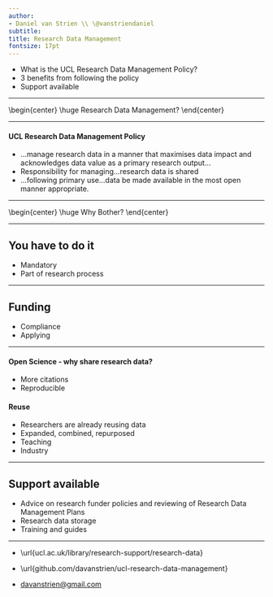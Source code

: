 ```yaml
---
author:
- Daniel van Strien \\ \@vanstriendaniel 
subtitle: 
title: Research Data Management 
fontsize: 17pt
---
```




* What is the UCL Research Data Management Policy?
* 3 benefits from following the policy
* Support available 

---

\begin{center}
\huge Research Data Management?
\end{center}


---

#### UCL Research Data Management Policy 


* ...manage research data in a manner that maximises data impact and acknowledges data value as a primary research output... 
* Responsibility for managing...research data is shared  
* ...following primary use...data be made available in the most open manner appropriate. 


---

\begin{center}
\huge Why Bother?
\end{center}

---

## You have to do it

* Mandatory
* Part of research process 

---

## Funding

* Compliance
* Applying

---

#### Open Science - why share research data?

* More citations
* Reproducible 

#### Reuse 
* Researchers are already reusing data
* Expanded, combined, repurposed 
* Teaching
* Industry

---

## Support available

* Advice on research funder policies and reviewing of Research Data Management Plans
* Research data storage
* Training and guides 

---

* \url{ucl.ac.uk/library/research-support/research-data}

* \url{github.com/davanstrien/ucl-research-data-management}

* davanstrien@gmail.com
